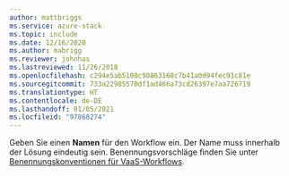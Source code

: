 ```yaml
---
author: mattbriggs
ms.service: azure-stack
ms.topic: include
ms.date: 12/16/2020
ms.author: mabrigg
ms.reviewer: johnhas
ms.lastreviewed: 11/26/2018
ms.openlocfilehash: c294e5ab5108c98863168c7b41a0d94fec91c81e
ms.sourcegitcommit: 733a22985570df1ad466a73cd26397e7aa726719
ms.translationtype: HT
ms.contentlocale: de-DE
ms.lasthandoff: 01/05/2021
ms.locfileid: "97868274"
---
```

Geben Sie einen **Namen** für den Workflow ein. Der Name muss innerhalb der Lösung eindeutig sein. Benennungsvorschläge finden Sie unter [Benennungskonventionen für VaaS-Workflows](../azure-stack-vaas-best-practice.md#naming-convention-for-vaas-workflows).